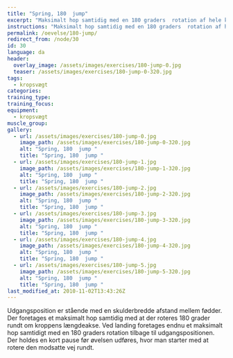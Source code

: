```yaml
---
title: "Spring, 180  jump"
excerpt: "Maksimalt hop samtidig med en 180 graders  rotation af hele kroppen. Ved landing foretages endnu et maksimalt hop samtidigt med en 180 graders rotation den anden vej og tilbage til udgangsposition"
instructions: "Maksimalt hop samtidig med en 180 graders  rotation af hele kroppen. Ved landing foretages endnu et maksimalt hop samtidigt med en 180 graders rotation den anden vej og tilbage til udgangsposition"
permalink: /oevelse/180-jump/
redirect_from: /node/30
id: 30
language: da
header:
  overlay_image: /assets/images/exercises/180-jump-0.jpg
  teaser: /assets/images/exercises/180-jump-0-320.jpg
tags:
  - kropsvægt
categories:
training_type: 
training_focus: 
equipment:
  - kropsvægt
muscle_group:
gallery:
  - url: /assets/images/exercises/180-jump-0.jpg
    image_path: /assets/images/exercises/180-jump-0-320.jpg
    alt: "Spring, 180  jump "
    title: "Spring, 180  jump "
  - url: /assets/images/exercises/180-jump-1.jpg
    image_path: /assets/images/exercises/180-jump-1-320.jpg
    alt: "Spring, 180  jump "
    title: "Spring, 180  jump "
  - url: /assets/images/exercises/180-jump-2.jpg
    image_path: /assets/images/exercises/180-jump-2-320.jpg
    alt: "Spring, 180  jump "
    title: "Spring, 180  jump "
  - url: /assets/images/exercises/180-jump-3.jpg
    image_path: /assets/images/exercises/180-jump-3-320.jpg
    alt: "Spring, 180  jump "
    title: "Spring, 180  jump "
  - url: /assets/images/exercises/180-jump-4.jpg
    image_path: /assets/images/exercises/180-jump-4-320.jpg
    alt: "Spring, 180  jump "
    title: "Spring, 180  jump "
  - url: /assets/images/exercises/180-jump-5.jpg
    image_path: /assets/images/exercises/180-jump-5-320.jpg
    alt: "Spring, 180  jump "
    title: "Spring, 180  jump "
last_modified_at: 2010-11-02T13:43:26Z
---
```


Udgangsposition er stående med en skulderbredde afstand mellem fødder. Der foretages et maksimalt hop samtidig med at der roteres 180 grader rundt om kroppens længdeakse. Ved landing foretages endnu et maksimalt hop samtidigt med en 180 graders rotation tilbage til udgangspositionen. Der holdes en kort pause før øvelsen udføres, hvor man starter med at rotere den modsatte vej rundt.
